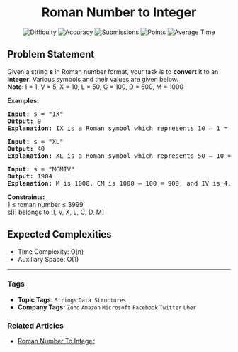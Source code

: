 <h1 align="center">Roman Number to Integer</h1>

<p align="center">
  <img alt="Difficulty" title="Difficulty" src="https://custom-icon-badges.demolab.com/badge/Difficulty: Easy-1F222E?style=for-the-badge&logoColor=white&logo=fire"/>
  <img alt="Accuracy" title="Accuracy" src="https://custom-icon-badges.demolab.com/badge/Accuracy: 43.31%25-1F222E?style=for-the-badge&logoColor=white&logo=target"/>
  <img alt="Submissions" title="Submissions" src="https://custom-icon-badges.demolab.com/badge/Submissions: 202K+-1F222E?style=for-the-badge&logoColor=white&logo=repo"/>
  <img alt="Points" title="Points" src="https://custom-icon-badges.demolab.com/badge/Points: 2-1F222E?style=for-the-badge&logoColor=white&logo=award"/>
  <img alt="Average Time" title="Average Time" src="https://custom-icon-badges.demolab.com/badge/Average%20Time: 20m-1F222E?style=for-the-badge&logoColor=white&logo=clock"/>
</p>

## Problem Statement

Given a string <b>s</b> in Roman number format, your task is to <b>convert</b> it to an <b>integer</b>. Various symbols and their values are given below.<br><b>Note: </b>I = 1, V = 5, X = 10, L = 50, C = 100, D = 500, M = 1000

<b>Examples:</b>

<pre><b>Input: </b>s = "IX"
<b>Output: </b>9<br><b>Explanation: </b>IX is a Roman symbol which represents 10 – 1 = 9.</pre>

<pre><b>Input: </b>s = "XL"
<b>Output: </b>40<br><b>Explanation: </b>XL is a Roman symbol which represents 50 – 10 = 40.</pre>

<pre><b>Input: </b>s = "MCMIV"<br><b>Output: </b>1904<br><b>Explanation: </b>M is 1000, CM is 1000 – 100 = 900, and IV is 4. So we have total as 1000 + 900 + 4 = 1904.</pre>

<b>Constraints:</b><br>1 ≤ roman number ≤ 3999<br>s[i] belongs to [I, V, X, L, C, D, M]

## Expected Complexities
- Time Complexity: O(n)
- Auxiliary Space: O(1)

<hr>

### Tags
- **Topic Tags:** `Strings` `Data Structures`
- **Company Tags:** `Zoho` `Amazon` `Microsoft` `Facebook` `Twitter` `Uber`

### Related Articles
- [Roman Number To Integer](https://www.geeksforgeeks.org/roman-number-to-integer/)
